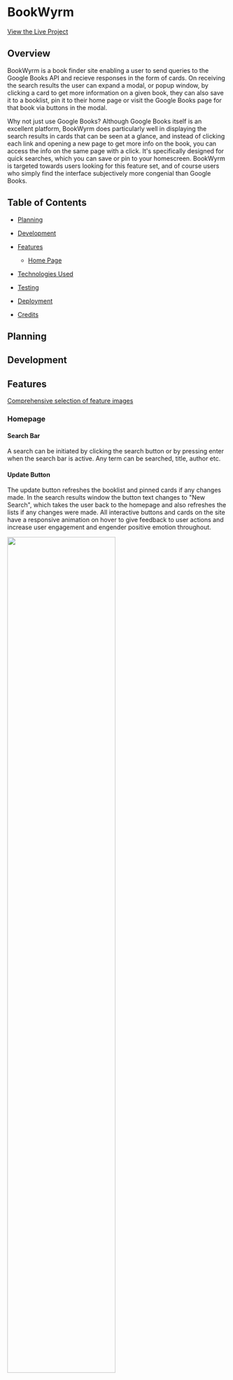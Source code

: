 # BookWyrm

[View the Live Project](https://radheyam.github.io/BookWyrm/)

## Overview

BookWyrm is a book finder site enabling a user to send queries to the Google Books API and recieve responses in the form of cards.  On receiving the search results the user can expand a modal, or popup window, by clicking a card to get more information on a given book, they can also save it to a booklist, pin it to their home page or visit the Google Books page for that book via buttons in the modal. 

Why not just use Google Books? Although Google Books itself is an excellent platform, BookWyrm does particularly well in displaying the search results in cards that can be seen at a glance, and instead of clicking each link and opening a new page to get more info on the book, you can access the info on the same page with a click.  It's specifically designed for quick searches, which you can save or pin to your homescreen.  BookWyrm is targeted towards users looking for this feature set, and of course users who simply find the interface subjectively more congenial than Google Books.

## Table of Contents
+ [Planning](#planning)
+ [Development](#development)
+ [Features](#features)
  - [Home Page](#homepage)

+ [Technologies Used](#technologies-used)
+ [Testing](#testing)
+ [Deployment](#deployment)
+ [Credits](#credits)

## Planning

## Development

## Features
[Comprehensive selection of feature images](documents/feature-images/)
### Homepage
#### Search Bar 
A search can be initiated by clicking the search button or by pressing enter when the search bar is active.  Any term can be searched, title, author etc.
#### Update Button 
The update button refreshes the booklist and pinned cards if any changes made.  In the search results window the button text changes to "New Search", which takes the user back to the homepage and also refreshes the lists if any changes were made.
All interactive buttons and cards on the site have a responsive animation on hover to give feedback to user actions and increase user engagement and engender positive emotion throughout.

<img src="documents/feature-images/desktop-homepage.webp" width="70%" height="70%">

### Header
There are four options in the header, three dropdown menus and a theme toggle.  The dropdown list items character lengh is limited to avoid massive menus.

<img src="documents/feature-images/header.webp" width="50%" height="50%">

#### Booklist
On hovering with the mouse a dropdown of the users saved books appears.  On clicking with the mouse a popup window opens for that specific title.

<img src="documents/feature-images/booklist-dropdown.webp" width="25%" height="25%">

#### History
Shows the last ten searches.  On clicking an item the user can re-initiate a search for that term.

<img src="documents/feature-images/history-dropdown.webp" width="50%" height="50%">

#### Settings 
Three options are available to the user.  The ability to clear the history, booklist and pinned cards memory.  The user is prompted to confirm twice to make sure they want to clear that information.

<img src="documents/feature-images/settings-dropdown.webp" width="50%" height="50%">

#### Theme Toggle 
On clicking the theme can be toggled between dark and light mode, and user selection will be remembered after refresh.
### Search Results
On initiating a search the search bar and header are hidden.  This is to avoid any issues with multiple search results in the same window and so that any changes to lists made by the 
user can be updated smoothly before the lists can be accessed.

<img src="documents/feature-images/search-result-desktop.webp" width="50%" height="50%">

### Cards
The results of a search are returned in card form with an image of the book, the title and the author(s). A placeholder image is supplied if the API object does not contain an image link.  If the user wants more info on the book they can click anywhere on the card to open a popup window.

### Pinned Cards
Books pinned by the user are displayed below the search bar in card form, with a green pin in the corner.  On clicking the card a popup window with details appears.

<img src="documents/feature-images/pinned-cards-tablet.webp" width="50%" height="50%">

### Popup (Modal) Window
On clicking a card or an item in the booklist a popup window is displayed containing the following
The title of the book is displayed top left, picture of the cover below, some details concerning the book are displayed in the center and to the right are three interactive buttons providing the user with a variety of options.  The rest of the card contains a description as provided by the API.
There are two ways to close the popup, an 'X' beside the title or by clicking outside the popup on the overlay background.
The popup reshapes itself according to the size of the screen, and if there is overflow a scroll bar appears.

<img src="documents/feature-images/popup-no-lists.webp" width="50%" height="50%">

### Popup Buttons
the popup contains three interactive buttons, the first two of which have varying functions depending on whether the book blongs to a user list or not.  Should they belong to a list they change color and text accordingly.  When clicked to add they will turn green and text changes.  If the popup for the same book is opened again the button will be yellow and text giving the user the option of removing the book and also indicating which list it already belongs to.  On clicking remove the text changes again confirming the action.
"To Booklist" adds a book, "Pin To Home" generates a card on page reload and "Google Books" takes the user to the google books page for the specific book.

<img src="documents/feature-images/popup-added-remove.webp" width="50%" height="50%">

### Footer
A footer was not included as it was deemed unnecessary.

## Technologies Used

## Testing

## Deployment

## Credits
